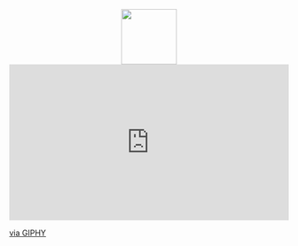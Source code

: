 <div id="header" align="center">
  <img src="" width="100"/>
</div>

<div style="width:100%;height:0;padding-bottom:56%;position:relative;">
  <iframe src="https://giphy.com/embed/L1R1tvI9svkIWwpVYr" width="100%" height="100%" style="position:absolute" frameBorder="0" class="giphy-embed" allowFullScreen>
    
  </iframe>
  </div>
  <p>
    <a href="https://giphy.com/gifs/Pluralsight-computer-technology-coding-L1R1tvI9svkIWwpVYr">via GIPHY</a>
  </p>

<!---
kristinasarmabarooah14/kristinasarmabarooah14 is a ✨ special ✨ repository because its `README.md` (this file) appears on your GitHub profile.
You can click the Preview link to take a look at your changes.
--->

